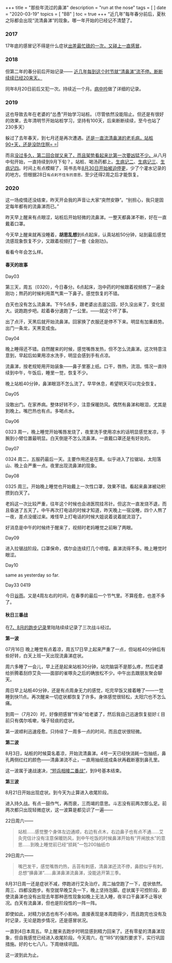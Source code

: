 +++
title = "那些年流过的鼻涕"
description = "run at the nose"
tags = [
]
date = "2020-03-19"
topics = [
    "BB"
]
toc = true
+++
“近几年”每年春分前后，夏秋之际都会出现“流清鼻涕”的现象。哪一年开始的已经记不清楚了。

### 2017
17年底的感冒记不得是什么症状[出差最忙碌的一次，又碰上一直感冒](../../../post/when/the-road-to-handstand/#day5-2017-11-21)。

### 2018
但第二年的春分前后开始记录——
[近几年每到这个时节就“清鼻涕”流不停。断断续续已经20来天。](../../../post/when/the-road-to-handstand/#day28-2018-04-10)

同年8月20日前后又犯一次。持续近一个月。[病中吟](../../../post/who/flu-flow/)做了详细的记录。

### 2019
这也导致去年在老婆的“怂恿”开始学习站桩。（尽管依然没能阻止。但还是有很好的效果，去年清明节开始站桩学习，坚持有100天，后来断断续续，至今也站了230多天）

躲过了去年春天，到七月还是再次遭遇。[还是一直流清鼻涕的老毛病，站桩90+天，还是没防住啊= =|](https://www.jianshu.com/p/91a674333216)

而且[没过多久，第二回合就又来了，而且架势看起来比第一次要凶猛不少。](https://www.jianshu.com/p/d849cbc48957)从八月中旬开始，一直持续到9月下旬？。站桩、喝汤药都上。[生病记二](https://www.jianshu.com/p/d849cbc48957)、[生病记三](https://www.jianshu.com/p/4612932ab642)、[生病记四](https://www.jianshu.com/p/fb7a811ecd74)。时间上有点模糊了，简书去年[8月30日开始被迫停更](https://testerhome.com/topics/17200#reply-151706)，少了个灌水记录的的地方。但根据28日`有点刹不住车的意思。`至少还得2周之后才能恢复。

### 2020

这一场疫情还没结束，昨天开会我的声音让大家“突然安静”。“别担心，我只是固定每年都有的流鼻涕而已。” 

昨天早上醒来有点眼涩，站桩后开始轻微的流鼻涕。一整天都鼻涕不断，好在一直戴着口罩。

今天早上醒来就再没睡着，**胡思乱想**到6点起床，认真站桩50分钟，站到最后感觉流感现象恢复不少，又跟着视频打了一套《金刚功》。

看看今年会怎么样。

#### 春天的故事

Day03

第三天，周五（0320），今日春分。6点起床，泡中药的时候跟着视频练了一遍金刚功；熬药的时候利用蒸气熏一下鼻子。感觉恢复的不错。

白天也没有怎么流鼻涕。下午5点多，跟老婆出去遛公园，好久没出来了，变化挺大。说跑跑步吧。趁着春分速跑了一公里。——就这个坏了事。

出了点汗，天黑后就开始流鼻涕。回家换了衣服还是停不下来。明显有加重趋势。出门一条龙，天黑变成虫。

Day04

晚上睡得还不错。自然醒来的时候，感觉嘴唇发热，但不怎么流鼻涕。这次特意注意到，早起后如果用凉水洗手，明显会感到手有点凉。

流鼻涕，按老规矩用开始装象——鼻子里塞上纸。口干，唇热，流泪。情况一直持续到中午，午饭后，睡里一觉，恢复不少。

晚上站桩40分钟，鼻涕眼泪不怎么流了。早早休息，希望明天可以完全恢复。

Day05

没敢出门。在家养病。整体好转不少，注意保暖防风。偶然有鼻涕和眼泪，尤其是到晚上。嘴巴热也有点。多喝点水。

Day06

0323 周一，晚上睡觉开始嘴唇发烧了，夜里洗手使用凉水的话明显感觉发凉，手腕到小臂位置最明显。白天倒是不怎么流鼻涕。一直戴口罩还是有好处的。

Day07

0324 周二，五服药最后一天。主要作用还是在熏。似乎进入了拉锯站，太阳落山、晚上会严重一点。夜里出现流鼻涕的现象。

Day08

0325 周三。开始晚上睡觉也开始戴上一次性口罩，效果不错。看起来鼻涕被动积攒到白天了。

老妈这一次比较严重，往年这个时候也会进医院挂吊针。但这次一直发烧不退，而且昏迷了五天了。中午再次打电话的时候才知道，昨天晚上一宿没睡，四个人熬了一夜，差点没缓过来。难怪早上打电话的时候大姐说着说着就流泪了。

好消息是中午的时候终于醒来了，视频时老妈睡觉之前瞅了两眼。

Day09

进入拉锯战阶段。口罩保命，偶尔会连续打几个喷嚏。鼻涕流得不多。晚上睡觉时眼涩。

Day10

same as yesterday so far.

Day33 0419

今日[谷雨](../0419-grain-rain/)。又是4周左右的时间，在春季的最后一个节气里。不算痊愈，也差不多了。

#### 秋日三番战

在[7、8月的跑步记录](../july-and-aug-run)里陆陆续续记录了三次战斗经过。

**第一波**

07月16日  晚上睡觉有点着凉，周五17日早上起来严重了一点，但站桩40分钟后有些好转，白天上班一天出现流鼻涕症状。

周六多睡了一会儿，早上还是起来站桩30分钟，站完脑袋不是那么疼，然后老婆给折腾着刮痧艾灸——面部的雀啄灸之后的确放松不少。中午出去跟朋友聚会聊天。

周日早上站桩40分钟，还是有点周身无力的感觉，吃完早饭又接着睡了——一觉睡到快11点。再次醒来一切症状都恢复了许多。身体感觉很轻松，太阳穴也不怎么痛。

到周一（7月20）时，好像把感冒"传染"给老婆了，然后我自己迅速恢复挺好:( 目前只有偶尔咳嗽，嗓子轻痰的症状。

第一波顺利迅速痊愈。只持续了一周多一点的时间，而且症状很轻微。

**第二波**

8月3日，站桩的时候莫名着凉，开始流清鼻涕。4号一天已经快消耗一包抽纸，鼻孔两侧红红的颜色——清鼻涕流不止，一直用抽纸搓成条状再截断塞到鼻孔里。

这一波属于速战速决，[“短兵相接二番战”](../july-and-aug-run/#短兵相接二番战)，到9号基本结束。

**第三波**

8月21日开始出现症状。到今天为止算进入收尾阶段。

进入持久战。有点一鼓作气，再而衰，三而竭的意思。斗志没有前两次那么足。前两次都只出现轻微症状，这一波算是都见识了一遍——

22日周六——

>站桩……感觉整个身体左边通顺，右边有点木，右边鼻子也有点不通……艾灸完估计没有注意保暖防风，到中午吃饭的时候鼻涕开始有“开闸放水”的意思……到晚上睡觉前已经“损耗”一包200抽纸巾

29日周六——

>嘴巴发干，感觉嘴唇灼热，舌苔有刺感，清鼻涕还流不停，鼻腔似乎有刺，总想“擤鼻涕”……鼻涕鼻涕流鼻涕，没能逃开第三季。

8月31日周一还是症状不减，停跑进行艾灸治疗。周二抽空跑了一下，症状依然。周三、四都没跑步。有空就早晚艾灸一下，晚上坚持泡脚。症状属于可控阶段，即使流鼻涕也没有出现去年那种恶性现象如晚上无法入睡，夜半口干鼻涕不止等状况。白天有流鼻涕，但也是阶段性的一阵一阵。

即使如此，对精力状态也有不小影响。直接表现是本周跑得少，而且跑完也没有及时记录，无论是跑步情况，还是感冒状况。

一直到4日本周五。早上醒来去跑步时明显感到精力回来了。还有零星的清鼻涕现象，但自我感觉已经进入收尾阶段。今天周六，在“185”的强烈要求下，实行巩固措施。好的七七八八，下周继续巩固。

这一波到此为止。